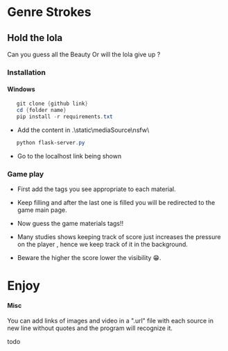 # Genre Strokes
## Hold the lola
   Can you guess all the Beauty Or will the lola give up ?


### Installation
   #### Windows
   ```powershell
      git clone {github link}
      cd {folder name}
      pip install -r requirements.txt
   ```
   - Add the content in .\static\mediaSource\nsfw\

   ```powershell
      python flask-server.py   
   ```

   - Go to the localhost link being shown

### Game play
   - First add the tags you see appropriate to each material.
   - Keep filling and after the last one is filled you will be redirected to the game main page.
   - Now guess the game materials tags!!

   - Many studies shows keeping track of score just increases the pressure on the player , hence we keep track of it in the background.

   - Beware the higher the score lower the visibility 😁.



   # Enjoy




#### Misc
   You can add links of images and video in a ".url" file with each source in new line without quotes and the program will recognize it.
<!-- To be removed before uploading -->

todo
